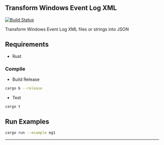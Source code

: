 Transform Windows Event Log XML
--------------------------------
[![Build Status](https://travis-ci.com/marirs/windows-eventlog-transform.svg?branch=main)](https://travis-ci.com/marirs/windows-eventlog-transform)

Transform Windows Event Log XML files or strings into JSON

## Requirements
- Rust

### Compile
- Build Release
```bash
cargo b --release
```
- Test
```bash
cargo t
```

## Run Examples
```bash
cargo run --example eg1
```

---
